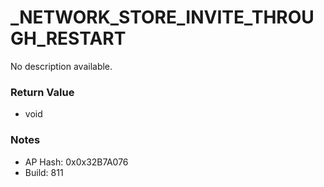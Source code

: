 # _NETWORK_STORE_INVITE_THROUGH_RESTART

No description available.

### Return Value
* void

### Notes
* AP Hash: 0x0x32B7A076
* Build: 811

